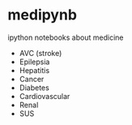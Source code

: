 # medipynb
ipython notebooks about medicine
- AVC (stroke)
- Epilepsia
- Hepatitis
- Cancer
- Diabetes
- Cardiovascular
- Renal
- SUS
